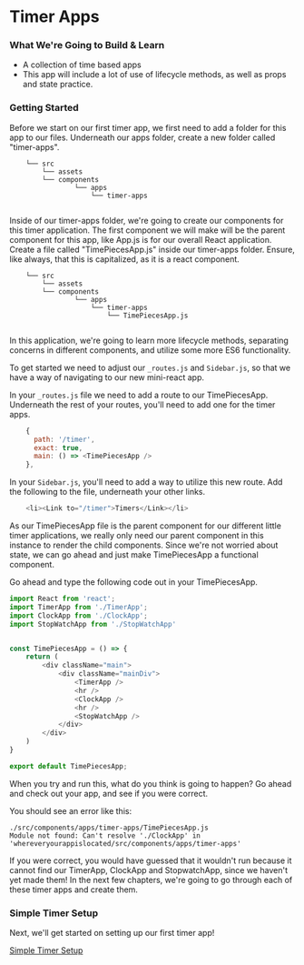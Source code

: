 # Timer Apps

### What We're Going to Build & Learn
- A collection of time based apps
- This app will include a lot of use of lifecycle methods, as well as props and state practice.

### Getting Started

Before we start on our first timer app, we first need to add a folder for this app to our files. Underneath our apps folder, create a new folder called "timer-apps".

```
    └── src
        └── assets
        └── components
                └── apps
                    └── timer-apps
       
```

Inside of our timer-apps folder, we're going to create our components for this timer application. The first component we will make will be the parent component for this app, like App.js is for our overall React application. Create a file called "TimePiecesApp.js" inside our timer-apps folder. Ensure, like always, that this is capitalized, as it is a react component.  

```
    └── src
        └── assets
        └── components
                └── apps
                    └── timer-apps
                        └── TimePiecesApp.js
       
```

In this application, we're going to learn more lifecycle methods, separating concerns in different components, and utilize some more ES6 functionality.

To get started we need to adjust our `_routes.js` and `Sidebar.js`, so that we have a way of navigating to our new mini-react app.

In your `_routes.js` file we need to add a route to our TimePiecesApp. Underneath the rest of your routes, you'll need to add one for the timer apps.

```js
    {
      path: '/timer',
      exact: true,
      main: () => <TimePiecesApp />
    },
``` 

In your `Sidebar.js`, you'll need to add a way to utilize this new route. Add the following to the file, underneath your other links. 

```js
    <li><Link to="/timer">Timers</Link></li>
```

As our TimePiecesApp file is the parent component for our different little timer applications, we really only need our parent component in this instance to render the child components. Since we're not worried about state, we can go ahead and just make TimePiecesApp a functional component. 

Go ahead and type the following code out in your TimePiecesApp.

```js
import React from 'react';
import TimerApp from './TimerApp';
import ClockApp from './ClockApp';
import StopWatchApp from './StopWatchApp'


const TimePiecesApp = () => {
    return (
        <div className="main">
            <div className="mainDiv">
                <TimerApp />
                <hr />
                <ClockApp />
                <hr />
                <StopWatchApp />
            </div>
        </div>
    )
}

export default TimePiecesApp;

```

When you try and run this, what do you think is going to happen? Go ahead and check out your app, and see if you were correct.


You should see an error like this: 

```
./src/components/apps/timer-apps/TimePiecesApp.js
Module not found: Can't resolve './ClockApp' in 'whereveryourappislocated/src/components/apps/timer-apps'
```
If you were correct, you would have guessed that it wouldn't run because it cannot find our TimerApp, ClockApp and StopwatchApp, since we haven't yet made them! In the next few chapters, we're going to go through each of these timer apps and create them.

### Simple Timer Setup
Next, we'll get started on setting up our first timer app!

[Simple Timer Setup](1.1-simple-timer.md)